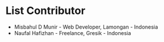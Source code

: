 # List Contributor

- Misbahul D Munir - Web Developer, Lamongan - Indonesia
- Naufal Hafizhan - Freelance, Gresik - Indonesia

